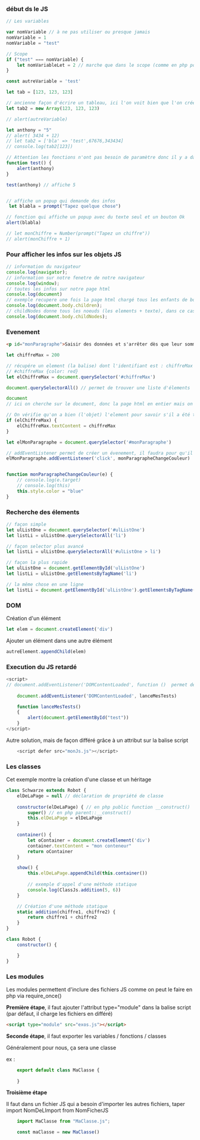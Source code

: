 ### début ds le JS

```js
// Les variables

var nomVariable // à ne pas utiliser ou presque jamais
nomVariable = 1
nomVariable = "test"

// Scope
if ("test" === nomVariable) {
    let nomVariableLet = 2 // marche que dans le scope (comme en php pour les constantes)
}

const autreVariable = 'test'

let tab = [123, 123, 123]

// ancienne façon d'écrire un tableau, ici l'on voit bien que l'on crée un objet qui s'appel tab2
let tab2 = new Array(123, 123, 123)

// alert(autreVariable)

let anthony = "5"
// alert( 3434 + 12)
// let tab2 = ['bla' => 'test',67676,343434]
// console.log(tab2[123])

// Attention les fonctions n'ont pas besoin de paramètre donc il y a dangé car la fonction n'est pas maître de ce qu'elle fait
function test() {
    alert(anthony)
}

test(anthony) // affiche 5


// affiche un popup qui demande des infos
 let blabla = prompt("Tapez quelque chose")

// fonction qui affiche un popup avec du texte seul et un bouton Ok
alert(blabla)

// let monChiffre = Number(prompt("Tapez un chiffre"))
// alert(monChiffre + 1)
```

### Pour afficher les infos sur les objets JS
```js
// information du navigateur
console.log(navigator);
// information sur notre fenetre de notre navigateur
console.log(window);
// toutes les infos sur notre page html
console.log(document)
// exemple recupere une fois la page html chargé tous les enfants de body
console.log(document.body.children);
// childNodes donne tous les noeuds (les elements + texte), dans ce cas présent du body
console.log(document.body.childNodes);
```


### Evenement
````html
<p id="monParagraphe">Saisir des données et s'arrêter dès que leur somme dépasse <span id="chiffreMax">500</span></p>
````

```js
let chiffreMax = 200

// récupére un element (la balise) dont l'identifiant est : chiffreMax sur la page html, comme on le fait en CSS
// #chiffreMax {color: red}
let elChiffreMax = document.querySelector('#chiffreMax')

document.querySelectorAll() // permet de trouver une liste d'élements 

document
// ici on cherche sur le document, donc la page html en entier mais on peut faire des recherches à partir d'autres éléments

// On vérifie qu'on a bien (l'objet) l'element pour savoir s'il a été trouvé pour faire du traitement ou autre
if (elChiffreMax) {
    elChiffreMax.textContent = chiffreMax
}

let elMonParagraphe = document.querySelector('#monParagraphe')

// addEventListener permet de créer un évenement, il faudra pour qu'il marche créer une fonction pour qu'il puisse l'appeler
elMonParagraphe.addEventListener('click', monParagrapheChangeCouleur)


function monParagrapheChangeCouleur(e) {
    // console.log(e.target)
    // console.log(this)
    this.style.color = "blue"
}
```

### Recherche des élements
```js
// façon simple
let ulListOne = document.querySelector('#ulListOne')
let listLi = ulListOne.querySelectorAll('li')

// façon selector plus avancé
let listLi = ulListOne.querySelectorAll('#ulListOne > li')

// façon la plus rapide
let ulListOne = document.getElementById('ulListOne')
let listLi = ulListOne.getElementsByTagName('li')

// la même chose en une ligne
let listLi = document.getElementById('ulListOne').getElementsByTagName('li')
```

### DOM

Création d'un élément 
```js
let elem = document.createElement('div')
```
Ajouter un élément dans une autre élément

```js
autreElement.appendChild(elem)
```

### Execution du JS retardé

```js
<script>
// document.addEventListener('DOMContentLoaded', function ()  permet de charger la fonction uniquement quand toute la page en html uniquement est chargé (sans les images / css etc.) 
    
    document.addEventListener('DOMContentLoaded', lanceMesTests)

    function lanceMesTests()
    {
        alert(document.getElementById("test"))
    }
</script>
```

Autre solution, mais de façon différé grâce à un attribut sur la balise script
```js
    <script defer src="monJs.js"></script> 
```

### Les classes 
Cet exemple montre la création d'une classe et un héritage
```js
class Schwarze extends Robot {
    elDeLaPage = null // déclaration de propriété de classe
    
    constructor(elDeLaPage) { // en php public function __construct()
        super() // en php parent::__construct()
        this.elDeLaPage = elDeLaPage
    }
    
    container() {
        let oContainer = document.createElement('div')
        container.textContent = "mon conteneur"
        return oContainer
    }

    show() {
        this.elDeLaPage.appendChild(this.container())
        
        // exemple d'appel d'une méthode statique 
        console.log(ClassJs.addition(5, 6))
    }

    // Création d'une méthode statique 
    static addition(chiffre1, chiffre2) {
        return chiffre1 + chiffre2
    }
}

class Robot {
    constructor() {

    }
}
```

### Les modules

Les modules permettent d'inclure des fichiers JS comme on peut le faire en php via require_once()

**Première étape**, il faut ajouter l'attribut type="module" dans la balise script (par défaut, il charge les fichiers en différé)
```html
<script type="module" src="exos.js"></script>
```

**Seconde étape**, il faut exporter les variables / fonctions / classes

Généralement pour nous, ça sera une classe

ex : 
```js
    export default class MaClasse {
    
    }       
```

**Troisième étape** 

Il faut dans un fichier JS qui a besoin d'importer les autres fichiers, taper import NomDeLImport from NomFicherJS
```js
    import MaClasse from "MaClasse.js";

    const maClasse = new MaClasse()
```